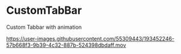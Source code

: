 # CustomTabBar
Custom Tabbar with animation


https://user-images.githubusercontent.com/55309443/193452246-57b668f3-9b39-4c32-887b-524398dbdaff.mov

